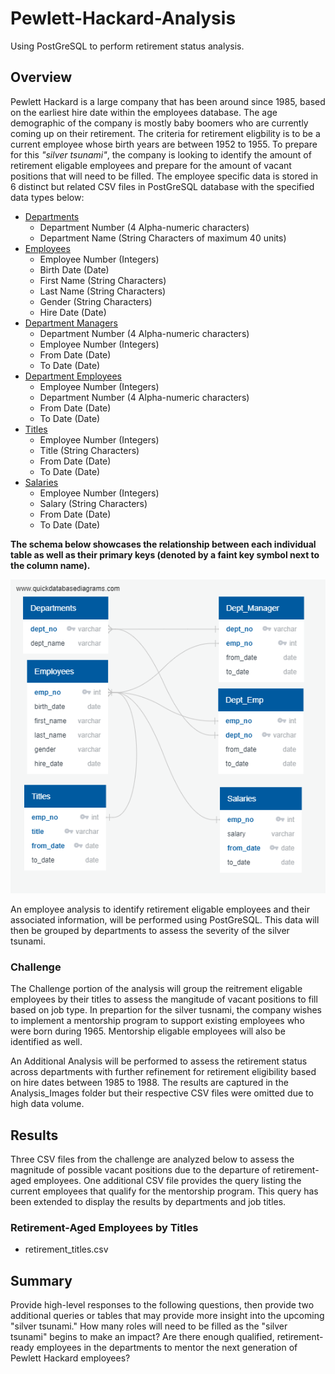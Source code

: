 # Pewlett-Hackard-Analysis
Using PostGreSQL to perform retirement status analysis. 

## Overview 
Pewlett Hackard is a large company that has been around since 1985, based on the earliest hire date within the employees database. The age demographic of the company is mostly baby boomers who are currently coming up on their retirement. The criteria for retirement eligbility is to be a current employee whose birth years are between 1952 to 1955. To prepare for this *"silver tsunami"*, the company is looking to identify the amount of retirement eligable employees and prepare for the amount of vacant positions that will need to be filled. The employee specific data is stored in 6 distinct but related CSV files in PostGreSQL database with the specified data types below:

- [Departments](https://github.com/Fabalin/Pewlett-Hackard-Analysis/blob/main/Data/departments.csv)
  - Department Number (4 Alpha-numeric characters)
  - Department Name (String Characters of maximum 40 units)
- [Employees](https://github.com/Fabalin/Pewlett-Hackard-Analysis/blob/main/Data/employees.csv)
  - Employee Number (Integers)
  - Birth Date (Date)
  - First Name (String Characters)
  - Last Name (String Characters)
  - Gender (String Characters)
  - Hire Date (Date)
- [Department Managers](https://github.com/Fabalin/Pewlett-Hackard-Analysis/blob/main/Data/dept_manager.csv)
  - Department Number (4 Alpha-numeric characters)
  - Employee Number (Integers)
  - From Date (Date)
  - To Date (Date)
- [Department Employees](https://github.com/Fabalin/Pewlett-Hackard-Analysis/blob/main/Data/dept_emp.csv)
  - Employee Number (Integers)
  - Department Number (4 Alpha-numeric characters)
  - From Date (Date)
  - To Date (Date)
- [Titles](https://github.com/Fabalin/Pewlett-Hackard-Analysis/blob/main/Data/titles.csv) 
  - Employee Number (Integers)
  - Title (String Characters)
  - From Date (Date)
  - To Date (Date)
- [Salaries](https://github.com/Fabalin/Pewlett-Hackard-Analysis/blob/main/Data/salaries.csv) 
  - Employee Number (Integers)
  - Salary (String Characters)
  - From Date (Date)
  - To Date (Date)

**The schema below showcases the relationship between each individual table as well as their primary keys (denoted by a faint key symbol next to the column name).** 

![Schema](https://github.com/Fabalin/Pewlett-Hackard-Analysis/blob/main/Employees_DBD.png)

An employee analysis to identify retirement eligable employees and their associated information, will be performed using PostGreSQL. This data will then be grouped by departments to assess the severity of the silver tsunami. 

### Challenge 
The Challenge portion of the analysis will group the reitrement eligable employees by their titles to assess the mangitude of vacant positions to fill based on job type. In prepartion for the silver tusnami, the company wishes to implement a mentorship program to support existing employees who were born during 1965. Mentorship eligable employees will also be identified as well.  

An Additional Analysis will be performed to assess the retirement status across departments with further refinement for retirement eligibility based on hire dates between 1985 to 1988. The results are captured in the Analysis_Images folder but their respective CSV files were omitted due to high data volume. 

## Results 
Three CSV files from the challenge are analyzed below to assess the magnitude of possible vacant positions due to the departure of retirement-aged employees. One additional CSV file provides the query listing the current employees that qualify for the mentorship program. This query has been extended to display the results by departments and job titles. 

### Retirement-Aged Employees by Titles
- retirement_titles.csv

## Summary 

Provide high-level responses to the following questions, then provide two additional queries or tables that may provide more insight into the upcoming "silver tsunami."
How many roles will need to be filled as the "silver tsunami" begins to make an impact?
Are there enough qualified, retirement-ready employees in the departments to mentor the next generation of Pewlett Hackard employees?
